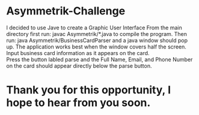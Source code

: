 # Asymmetrik-Challenge
I decided to use Jave to create a Graphic User Interface
From the main directory first run: javac Asymmetrik/*.java to compile the program.  Then run: java Asymmetrik/BusinessCardParser
and a java window should pop up. The application works best when the window covers half the screen.
Input business card information as it appears on the card.  
Press the button labled parse and the Full Name, Email, and Phone Number on the card should appear directly below the parse button. 
# Thank you for this opportunity, I hope to hear from you soon.
